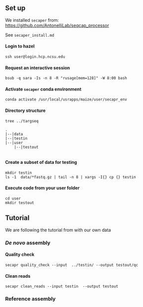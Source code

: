 ## Set up
We installed `secaper` from:
https://github.com/AntonelliLab/seqcap_processor

See `secaper_install.md`

#### Login to hazel
```
ssh user@login.hcp.ncsu.edu
```

#### Request an interactive session
```
bsub -q sara -Is -n 8 -R "rusage[mem=128]" -W 8:00 bash
```

#### Activate `secaper` conda environment
```
conda activate /usr/local/usrapps/maize/user/secapr_env
```

#### Directory structure
```
tree ../targseq
```

```
.
|--|data
|--|testin
|--|user
    |--|testout
    
```
#### Create a subset of data for testing
```
mkdir testin
ls -1  data/*fastq.gz | tail -n 8 | xargs -I{} cp {} testin
```

#### Execute code from your user folder
```
cd user
mkdir testout
```

## Tutorial
We are following the tutorial from with our own data

### *De novo* assembly 

#### Quality check
```
secapr quality_check --input  ../testin/ --output testout/qc
```


#### Clean reads
```
secapr clean_reads --input testin  --output testout
```

### Reference assembly
